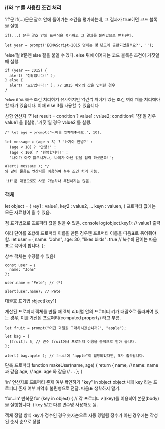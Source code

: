 ### if와 '?'를 사용한 조건 처리

'if’문
    if(...)문은 괄호 안에 들어가는 조건을 평가하는데, 그 결과가 true이면 코드 블록을 실행.
    
    if(...) 문은 괄호 안의 표현식을 평가하고 그 결과를 불린값으로 변환한다.
    
    let year = prompt('ECMAScript-2015 명세는 몇 년도에 출판되었을까요?', '');

'else’절
    if문엔 else 절을 붙일 수 있다. else 뒤에 이어지는 코드 블록은 조건이 거짓일 때 실행.
    
    if (year == 2015) {
      alert( '정답입니다!' );
    } else {
      alert( '오답입니다!' ); // 2015 이외의 값을 입력한 경우
    }

'else if’로 복수 조건 처리하기
    유사하지만 약간씩 차이가 있는 조건 여러 개를 처리해야 할 때가 있습니다. 이때 else if를 사용할 수 있습니다.

삼항 연산자 '?'
    let result = condition ? value1 : value2;
    condition이 '참'일 경우 value1 을 실행, '거짓'일 경우 value2 를 실행.

    /* let age = prompt('나이를 입력해주세요.', 18);

    let message = (age < 3) ? '아기야 안녕?' :
      (age < 18) ? '안녕!' :
      (age < 100) ? '환영합니다!' :
      '나이가 아주 많으시거나, 나이가 아닌 값을 입력 하셨군요!';
    
    alert( message ); */
    와 같이 물음표 연산자를 이용하여 복수 조건 처리 가능.

    'if'문 대용으로도 사용 가능하나 추천하지는 않음.
    
### 객체

let object = {
    key1 : value1,
    key2 : value2,
    ...
    keyn : valuen,
    }
프로퍼티 값에는 모든 자료형이 올 수 있음.

점 표기법으로 프로퍼티 값을 읽을 수 있음.
    console.log(object.key1);  // value1 출력

여러 단어를 조합해 프로퍼티 이름을 만든 경우엔 프로퍼티 이름을 따옴표로 묶어줘야 함.
    let user = {
      name: "John",
      age: 30,
      "likes birds": true  // 복수의 단어는 따옴표로 묶어야 합니다.
    };

상수 객체는 수정될 수 있음!

    const user = {
      name: "John"
    };
    
    user.name = "Pete"; // (*)
    
    alert(user.name); // Pete

대괄호 표기법
    object[key1]

계산된 프로퍼티
    객체를 만들 때 객체 리터럴 안의 프로퍼티 키가 대괄호로 둘러싸여 있는 경우, 이를 계산된 프로퍼티(computed property) 라고 부름.

    let fruit = prompt("어떤 과일을 구매하시겠습니까?", "apple");
    
    let bag = {
      [fruit]: 5, // 변수 fruit에서 프로퍼티 이름을 동적으로 받아 옵니다.
    };
    
    alert( bag.apple ); // fruit에 "apple"이 할당되었다면, 5가 출력됩니다.

단축 프로퍼티
    function makeUser(name, age) {
      return {
        name, // name: name 과 같음
        age,  // age: age 와 같음
        // ...
      };
    }

‘in’ 연산자로 프로퍼티 존재 여부 확인하기
    "key" in object
    object 내에 key 라는 프로퍼티 존재 여부 파악후 불린형으로 전달.
    따옴표 생략하지 말기.

‘for…in’ 반복문
    for (key in object) {
      // 각 프로퍼티 키(key)를 이용하여 본문(body)을 실행합니다.
    }
    key 말고 다른 변수명 사용해도 됨.

객체 정렬 방식
    key가 정수인 경우 숫자순으로 자동 정렬됨
    정수가 아닌 경우에는 작성된 순서 순으로 정렬









